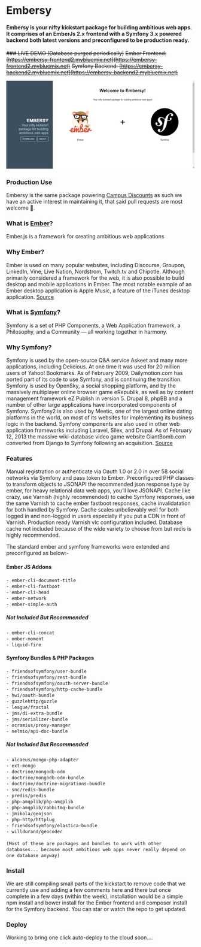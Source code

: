 # Embersy
#### Embersy is your nifty kickstart package for building ambitious web apps. It comprises of an EmberJs 2.x frontend with a Symfony 3.x powered backend both latest versions and preconfigured to be production ready. 

~~### LIVE DEMO (Database purged periodically)~~
~~Ember Frontend: [https://embersy-frontend2.mybluemix.net](https://embersy-frontend2.mybluemix.net)~~
~~Symfony Backend: [https://embersy-backend2.mybluemix.net](https://embersy-backend2.mybluemix.net)~~


![Image](embersy.png?raw=true "EmberSy Screenshot")


### Production Use
Embersy is the same package powering [Campus Discounts](https://campus-discounts.com/) as such we have an active interest in maintaining it, that said pull requests are most welcome .

### What is [Ember](http://emberjs.com)?
Ember.js is a framework for creating ambitious web applications

### Why Ember?
Ember is used on many popular websites, including Discourse, Groupon, LinkedIn, Vine, Live Nation, Nordstrom, Twitch.tv and Chipotle. Although primarily considered a framework for the web, it is also possible to build desktop and mobile applications in Ember. The most notable example of an Ember desktop application is Apple Music, a feature of the iTunes desktop application. [Source](https://en.wikipedia.org/wiki/Ember.js)

### What is [Symfony](http://symfony.com/)?
Symfony is a set of PHP Components, a Web Application framework, a Philosophy, and a Community — all working together in harmony.

### Why Symfony?
Symfony is used by the open-source Q&A service Askeet and many more applications, including Delicious. At one time it was used for 20 million users of Yahoo! Bookmarks. As of February 2009, Dailymotion.com has ported part of its code to use Symfony, and is continuing the transition. Symfony is used by OpenSky, a social shopping platform, and by the massively multiplayer online browser game eRepublik, as well as by content management framework eZ Publish in version 5. Drupal 8, phpBB and a number of other large applications have incorporated components of Symfony. Symfony2 is also used by Meetic, one of the largest online dating platforms in the world, on most of its websites for implementing its business logic in the backend. Symfony components are also used in other web application frameworks including Laravel, Silex, and Drupal. As of February 12, 2013 the massive wiki-database video game website GiantBomb.com converted from Django to Symfony following an acquisition. [Source](https://en.wikipedia.org/wiki/Symfony)

### Features

Manual registration or authenticate via Oauth 1.0 or 2.0 in over 58 social networks via Symfony and pass token to Ember. Preconfigured PHP classes to transform objects to JSONAPI the recommended json response type by ember, for heavy relational data web apps, you’ll love JSONAPI. Cache like crazy, use Varnish (highly recommended) to cache Symfony responses, use the same Varnish to cache ember fastboot responses, cache invalidatation for both handled by Symfony. Cache scales unbelievably well for both logged in and non-logged in users especially if you put a CDN in front of Varnish. Production ready Varnish vlc configuration included. Database cache not included because of the wide variety to choose from but redis is highly recommended.

The standard ember and symfony frameworks were extended and preconfigured as below:-
#### Ember JS Addons
    - ember-cli-document-title
    - ember-cli-fastboot
    - ember-cli-head
    - ember-network
    - ember-simple-auth

##### Not Included But Recommended
    - ember-cli-concat
    - ember-moment
    - liquid-fire

#### Symfony Bundles & PHP Packages
    - friendsofsymfony/user-bundle
    - friendsofsymfony/rest-bundle
    - friendsofsymfony/oauth-server-bundle
    - friendsofsymfony/http-cache-bundle
    - hwi/oauth-bundle
    - guzzlehttp/guzzle
    - league/fractal
    - jms/di-extra-bundle
    - jms/serializer-bundle
    - ocramius/proxy-manager
    - nelmio/api-doc-bundle 

##### Not Included But Recommended
    - alcaeus/mongo-php-adapter
    - ext-mongo
    - doctrine/mongodb-odm
    - doctrine/mongodb-odm-bundle
    - doctrine/doctrine-migrations-bundle
    - snc/redis-bundle
    - predis/predis
    - php-amqplib/php-amqplib
    - php-amqplib/rabbitmq-bundle
    - jmikola/geojson
    - php-http/httplug
    - friendsofsymfony/elastica-bundle
    - willdurand/geocoder

    (Most of these are packages and bundles to work with other databases... because most ambitious web apps never really depend on one database anyway)

### Install
We are still compiling small parts of the kickstart to remove code that we currently use and adding a few comments here and there but once complete in a few days (within the week), installation would be a simple npm install and bower install for the Ember frontend and composer install for the Symfony backend. You can star or watch the repo to get updated.

### Deploy
Working to bring one click auto-deploy to the cloud soon....
